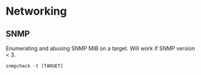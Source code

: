 # Networking

## SNMP

Enumerating and abusing SNMP MIB on a target. Will work if SNMP version < 3.

```console
snmpcheck -t [TARGET]
```
